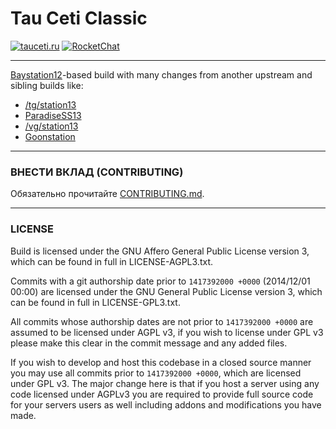 # Tau Ceti Classic

[![tauceti.ru](https://img.shields.io/badge/site-tauceti.ru-blue.svg)](http://tauceti.ru/)
[![RocketChat](https://chat.tauceti.ru/api/v1/shield.svg?type=channel&name=Rocket.Chat&channel=rnd)](http://chat.tauceti.ru/channel/rnd)

---

[Baystation12](http://baystation12.net/)-based build with many changes from another upstream and sibling builds like:  
* [/tg/station13](https://tgstation13.org/)
* [ParadiseSS13](http://nanotrasen.se/phpBB3/index.php)
* [/vg/station13](http://ss13.pomf.se/)
* [Goonstation](http://goonhub.com/)

---

### ВНЕСТИ ВКЛАД (CONTRIBUTING)

Обязательно прочитайте [CONTRIBUTING.md](https://github.com/TauCetiStation/TauCetiClassic/blob/master/CONTRIBUTING.md).

---

### LICENSE
Build is licensed under the GNU Affero General Public License version 3, which can be found in full in LICENSE-AGPL3.txt.

Commits with a git authorship date prior to `1417392000 +0000` (2014/12/01 00:00) are licensed under the GNU General Public License version 3, which can be found in full in LICENSE-GPL3.txt.

All commits whose authorship dates are not prior to `1417392000 +0000` are assumed to be licensed under AGPL v3, if you wish to license under GPL v3 please make this clear in the commit message and any added files.

If you wish to develop and host this codebase in a closed source manner you may use all commits prior to `1417392000 +0000`, which are licensed under GPL v3.  The major change here is that if you host a server using any code licensed under AGPLv3 you are required to provide full source code for your servers users as well including addons and modifications you have made.
